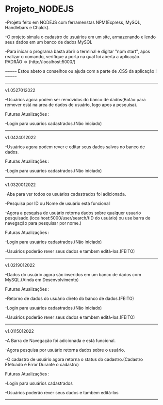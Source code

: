 # Projeto_NODEJS
 
-Projeto feito em NODEJS com ferramenstas NPM(Express, MySQL, Handlebars e Chalck).

-O projeto simula o cadastro de usuários em um site, armazenando e lendo seus dados em um banco de dados MySQL

-Para inicar o programa basta abrir o terminal e digitar "npm start", apos realizar o comando, verifique a porta na qual foi aberta a aplicação. PADRÃO => (http://localhost:5000/)

------ Estou abeto a conselhos ou ajuda com a parte de .CSS da aplicação ! ------

-----------------------------------------------------------------------------------------------------------

v1.0527012022

-Usuários agora podem ser removidos do banco de dados(Botão para remover está na area de dados de usuário, logo apos a pesquisa).

Futuras Atualizações :

-Login para usuários cadastrados.(Não iniciado)

-----------------------------------------------------------------------------------------------------------

v1.0424012022

-Usuários agora podem rever e editar seus dados salvos no banco de dados.

Futuras Atualizações :

-Login para usuários cadastrados.(Não iniciado)

-----------------------------------------------------------------------------------------------------------
v1.0320012022

-Aba para ver todos os usuários cadastrados foi adicionada.

-Pesquisa por ID ou Nome de usuário está funcional

-Agora a pesquisa de usuário retorna dados sobre qualquer usuario pesquisado.(localhost:5000/user/search/(ID do usuário) ou use barra de navegação para pesquisar por nome.)


Futuras Atualizações :

-Login para usuários cadastrados.(Não iniciado)

-Usuários poderão rever seus dados e tambem editá-los.(FEITO)

-----------------------------------------------------------------------------------------------------------
v1.0219012022

-Dados do usuário agora são inseridos em um banco de dados com MySQL.(Ainda em Desenvolvimento)


Futuras Atualizações :

-Retorno de dados do usuário direto do banco de dados.(FEITO)

-Login para usuários cadastrados.(Não iniciado)

-Usuários poderão rever seus dados e tambem editá-los.(FEITO)

-----------------------------------------------------------------------------------------------------------
v1.0115012022 

-A Barra de Navegação foi  adicionada e está funcional.

-Agora pesquisa por usuário retorna dados sobre o usuário. 

-O cadastro de usuário agora retorna o status do cadastro.(Cadastro Efetuado e Error Durante o cadastro)


Futuras Atualizações :

-Login para usuários cadastrados

-Usuários poderão rever seus dados e tambem editá-los

-----------------------------------------------------------------------------------------------------------